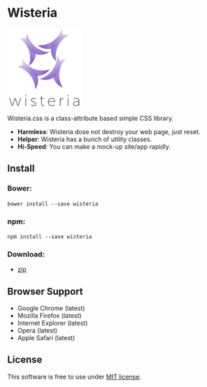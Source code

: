 # Wisteria

![](img/logos.png)

Wisteria.css is a class-attribute based simple CSS library.

+ __Harmless__: Wisteria dose not destroy your web page, just reset.
+ __Helper__:  Wisteria has a bunch of utility classes.
+ __Hi-Speed__: You can make a mock-up site/app rapidly.

## Install

### Bower:

```
bower install --save wisteria
```

### npm:

```
npm install --save wisteria
```

### Download:

+ [zip](https://github.com/t32k/wisteria/archive/master.zip)


## Browser Support

+ Google Chrome (latest)
+ Mozilla Firefox (latest)
+ Internet Explorer (latest)
+ Opera (latest)
+ Apple Safari (latest)

## License

This software is free to use under [MIT license](LICENCE).
